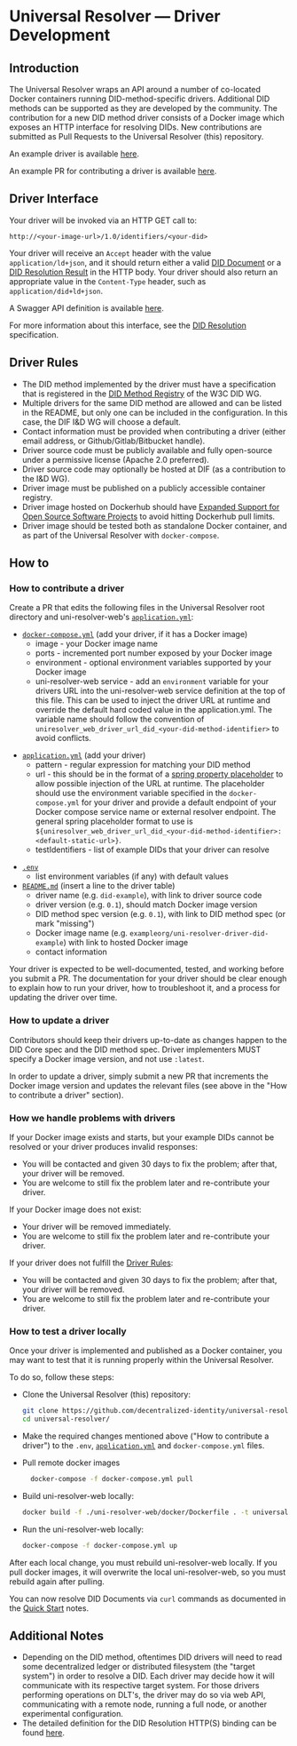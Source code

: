 # Universal Resolver — Driver Development

## Introduction

The Universal Resolver wraps an API around a number of co-located Docker containers running DID-method-specific drivers. Additional DID methods can be supported as they are developed by the community. The contribution for a new DID method driver consists of a Docker image which exposes an HTTP interface for resolving DIDs. New contributions are submitted as Pull Requests to the Universal Resolver (this) repository.

An example driver is available [here](https://github.com/peacekeeper/uni-resolver-driver-did-example).

An example PR for contributing a driver is available [here](https://github.com/decentralized-identity/universal-resolver/pull/100).

## Driver Interface

Your driver will be invoked via an HTTP GET call to:

`http://<your-image-url>/1.0/identifiers/<your-did>`

Your driver will receive an `Accept` header with the value `application/ld+json`, and it should return either a valid [DID Document](https://w3c-ccg.github.io/did-resolution/#output-diddocument) or a [DID Resolution Result](https://w3c-ccg.github.io/did-resolution/#did-resolution-result) in the HTTP body. Your driver should also return an appropriate value in the `Content-Type` header, such as `application/did+ld+json`.

A Swagger API definition is available [here](https://github.com/decentralized-identity/universal-resolver/blob/main/openapi/openapi.yaml).

For more information about this interface, see the [DID Resolution](https://w3c-ccg.github.io/did-resolution/) specification.

## Driver Rules

- The DID method implemented by the driver must have a specification that is registered in the
  [DID Method Registry](https://w3c.github.io/did-spec-registries/#did-methods) of the W3C DID WG.
- Multiple drivers for the same DID method are allowed and can be listed in the README, but only one can be included in the
  configuration. In this case, the DIF I&D WG will choose a default.
- Contact information must be provided when contributing a driver (either email address, or Github/Gitlab/Bitbucket handle).
- Driver source code must be publicly available and fully open-source under a permissive license (Apache 2.0 preferred).
- Driver source code may optionally be hosted at DIF (as a contribution to the I&D WG).
- Driver image must be published on a publicly accessible container registry.
- Driver image hosted on Dockerhub should have [Expanded Support for Open Source Software Projects](https://www.docker.com/blog/expanded-support-for-open-source-software-projects/) to avoid hitting Dockerhub pull limits.
- Driver image should be tested both as standalone Docker container, and as part of the Universal Resolver with `docker-compose`.

## How to

### How to contribute a driver

Create a PR that edits the following files in the Universal Resolver root directory and uni-resolver-web's [`application.yml`](https://github.com/decentralized-identity/universal-resolver/blob/main/uni-resolver-web/src/main/resources/application.yml):

- [`docker-compose.yml`](https://github.com/decentralized-identity/universal-resolver/blob/main/docker-compose.yml) (add your driver, if it has a Docker image)
  * image - your Docker image name
  * ports - incremented port number exposed by your Docker image
  * environment - optional environment variables supported by your Docker image
  * uni-resolver-web service - add an `environment` variable for your drivers URL into the uni-resolver-web service definition at the top of this file. This can be used to inject the driver URL at runtime and override the default hard coded value in the application.yml. The variable name should follow the convention of `uniresolver_web_driver_url_did_<your-did-method-identifier>` to avoid conflicts.
* [`application.yml`](https://github.com/decentralized-identity/universal-resolver/blob/main/uni-resolver-web/src/main/resources/application.yml) (add your driver)
  * pattern - regular expression for matching your DID method
  * url - this should be in the format of a [spring property placeholder](https://docs.spring.io/spring-boot/docs/current/reference/html/features.html#features.external-config.files.property-placeholders) to allow possible injection of the URL at runtime. The placeholder should use the environment variable specified in the `docker-compose.yml` for your driver and provide a default endpoint of your Docker compose service name or external resolver endpoint. The general spring placeholder format to use is `${uniresolver_web_driver_url_did_<your-did-method-identifier>:<default-static-url>}`.
  * testIdentifiers - list of example DIDs that your driver can resolve
- [`.env`](https://github.com/decentralized-identity/universal-resolver/blob/main/.env)
  * list environment variables (if any) with default values
- [`README.md`](https://github.com/decentralized-identity/universal-resolver/blob/main/README.md) (insert a line to the driver table)
  * driver name (e.g. `did-example`), with link to driver source code
  * driver version (e.g. `0.1`), should match Docker image version
  * DID method spec version (e.g. `0.1`), with link to DID method spec (or mark "missing")
  * Docker image name (e.g. `exampleorg/uni-resolver-driver-did-example`) with link to hosted Docker image
  * contact information

Your driver is expected to be well-documented, tested, and working before you submit a PR. The documentation for your driver should be clear enough to explain how to run your driver, how to troubleshoot it, and a process for updating the driver over time.

### How to update a driver

Contributors should keep their drivers up-to-date as changes happen to the DID Core spec and the DID method spec. Driver implementers MUST specify a Docker image version, and not use `:latest`.

In order to update a driver, simply submit a new PR that increments the Docker image version and updates the relevant files (see above in the "How to contribute a driver" section).

### How we handle problems with drivers

If your Docker image exists and starts, but your example DIDs cannot be resolved or your driver produces invalid responses:

- You will be contacted and given 30 days to fix the problem; after that, your driver will be removed.
- You are welcome to still fix the problem later and re-contribute your driver.

If your Docker image does not exist:

- Your driver will be removed immediately.
- You are welcome to still fix the problem later and re-contribute your driver.

If your driver does not fulfill the [Driver Rules](#driver-rules):

- You will be contacted and given 30 days to fix the problem; after that, your driver will be removed.
- You are welcome to still fix the problem later and re-contribute your driver.

### How to test a driver locally

Once your driver is implemented and published as a Docker container, you may want to test that it is running properly within the Universal Resolver.

To do so, follow these steps:

- Clone the Universal Resolver (this) repository:

  ```bash
  git clone https://github.com/decentralized-identity/universal-resolver
  cd universal-resolver/
  ```

- Make the required changes mentioned above ("How to contribute a driver") to the `.env`, [`application.yml`](https://github.com/decentralized-identity/universal-resolver/blob/main/uni-resolver-web/src/main/resources/application.yml) and `docker-compose.yml` files.

- Pull remote docker images

  ```bash
    docker-compose -f docker-compose.yml pull
  ```

- Build uni-resolver-web locally:

  ```bash
  docker build -f ./uni-resolver-web/docker/Dockerfile . -t universalresolver/uni-resolver-web
  ```

- Run the uni-resolver-web locally:

  ```bash
  docker-compose -f docker-compose.yml up
  ```

After each local change, you must rebuild uni-resolver-web locally. If you pull docker images, it will overwrite the local uni-resolver-web, so you must rebuild again after pulling.

You can now resolve DID Documents via `curl` commands as documented in the [Quick Start](https://github.com/decentralized-identity/universal-resolver#quick-start) notes.

## Additional Notes

- Depending on the DID method, oftentimes DID drivers will need to read some decentralized ledger or distributed filesystem (the "target system") in order to resolve a DID. Each driver may decide how it will communicate with its respective target system. For those drivers performing operations on DLT's, the driver may do so via web API, communicating with a remote node, running a full node, or another experimental configuration.
- The detailed definition for the DID Resolution HTTP(S) binding can be found [here](https://w3c-ccg.github.io/did-resolution/#bindings-https).
